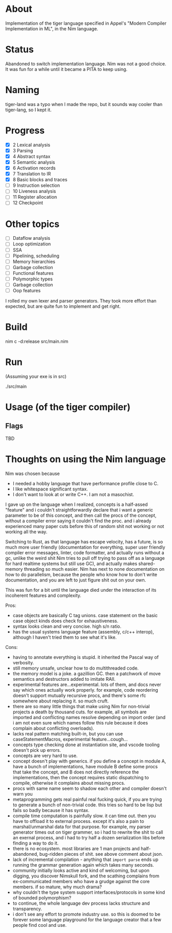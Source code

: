 # About
Implementation of the tiger language specified in Appel's "Modern Compiler Implementation in ML", in the Nim language. 

# Status

Abandoned to switch implementation language. Nim was not a good choice. It was fun for a while until it became a PITA to keep using. 

# Naming
tiger-land was a typo when I made the repo, but it sounds way cooler than tiger-lang, so I kept it. 

# Progress
- [x] 2 Lexical analysis
- [x] 3 Parsing
- [x] 4 Abstract syntax
- [x] 5 Semantic analysis
- [x] 6 Activation records
- [x] 7 Translation to IR 
- [x] 8 Basic blocks and traces 
- [ ] 9 Instruction selection
- [ ] 10 Liveness analysis
- [ ] 11 Register allocation
- [ ] 12 Checkpoint 

# Other topics
- [ ] Dataflow analysis
- [ ] Loop optimization
- [ ] SSA
- [ ] Pipelining, scheduling 
- [ ] Memory hierarchies
- [ ] Garbage collection
- [ ] Functional features
- [ ] Polymorphic types 
- [ ] Garbage collection
- [ ] Oop features 

I rolled my own lexer and parser generators. They took more effort than expected, but are quite fun to implement and get right. 

# Build

nim c -d:release src/main.nim

# Run

(Assuming your exe is in src)

./src/main

# Usage (of the tiger compiler)

## Flags

TBD

# Thoughts on using the Nim language
Nim was chosen because 
* I needed a hobby language that have performance profile close to C. 
* I like whitespace significant syntax. 
* I don't want to look at or write C++. I am not a masochist. 

I gave up on the language when I realized, concepts is a half-assed "feature" and i couldn't straightforwardly declare that i want a generic parameter to be of this concept, and then call the procs of the concept, without a compiler error saying it couldn't find the proc. and i already experienced many paper cuts before this of random shit not working or not working all the way. 

Switching to Rust, as that language has escape velocity, has a future, is so much more user friendly (documentation for everything, super user friendly compiler error messages, linter, code formatter, and actually runs without a gc, unlike the weird shit Nim tries to pull off trying to pass off as a language for hard realtime systems but still use GC), and actually makes shared-memory threading so much easier. Nim has next to none documentation on how to do parallelism, because the people who know how to don't write documentation, and you are left to just figure shit out on your own. 

This was fun for a bit until the language died under the interaction of its incoherent features and complexity. 

Pros:
* case objects are basically C tag unions. case statement on the basic case object kinds does check for exhaustiveness. 
* syntax looks clean and very concise. high s/n ratio. 
* has the usual systems language feature (assembly, c/c++ interop), although I haven't tried them to see what it's like. 

Cons:
* having to annotate everything is stupid. it inherited the Pascal way of verbosity. 
* still memory unsafe, unclear how to do multithreaded code. 
* the memory model is a joke. a gazillion GC. then a patchwork of move semantics and destructors added to imitate RAII. 
* experimental features are...experimental. lots of them, and docs never say which ones actually work properly. for example, code reordering doesn't support mutually recursive procs, and there's some rfc somewhere about replacing it. so much cruft. 
* there are so many little things that make using Nim for non-trivial projects a death by thousand cuts. for example, all symbols are imported and conflicting names resolve depending on import order (and i am not even sure which names follow this rule because it does complain about conflicting overloads). 
* lacks real pattern matching built-in, but you can use caseStatementMacros, experimental feature...cough...
* concepts type checking done at instantiation site, and vscode tooling doesn't pick up errors. 
* concepts are very hard to use. 
* concept doesn't play with generics. if you define a concept in module A, have a bunch of implementations, have module B define some procs that take the concept, and B does not directly reference the implementations, then the concept requires static dispatching to compile, otherwise it complains about missing procs. 
* procs with same name seem to shadow each other and compiler doesn't warn you
* metaprogramming gets real painful real fucking quick, if you are trying to generate a bunch of non-trivial code. this tries so hard to be lisp but fails so badly because it has syntax. 
* compile time computation is painfully slow. it can time out. then you have to offload it to external process. except it's also a pain to marshal/unmarshal data for that purpose. for example, my parser generator times out on tiger grammer, so i had to rewrite the shit to call an exernal process, and i had to try half a dozen serialization libs before finding a way to do it. 
* there is no ecosystem. most libraries are 1 man projects and half-abandoned, bug-ridden pieces of shit. see above comment about json. 
* lack of incremental compilation - anything that `import parse` ends up running the grammar generation again which takes many seconds. 
* community initially looks active and kind of welcoming, but upon digging, you discover Nimskull fork, and the scathing complains from ex-communicated members who have a grudge against the core members. if so mature, why much drama? 
* why couldn't the type system support interfaces/protocols in some kind of bounded polymorphism? 
* to continue, the whole language dev process lacks structure and transparency. 
* i don't see any effort to promote industry use. so this is doomed to be forever some language playground for the language creator that a few people find cool and use. 
